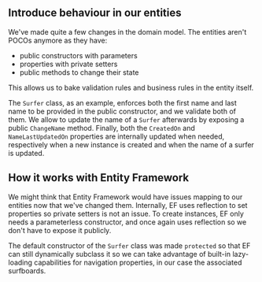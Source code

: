 ## Introduce behaviour in our entities

We've made quite a few changes in the domain model.
The entities aren't POCOs anymore as they have:

 - public constructors with parameters
 - properties with private setters
 - public methods to change their state

This allows us to bake validation rules and business rules in the entity itself.

The `Surfer` class, as an example, enforces both the first name and last name to be provided in the public constructor, and we validate both of them.
We allow to update the name of a `Surfer` afterwards by exposing a public `ChangeName` method.
Finally, both the `CreatedOn` and `NameLastUpdatedOn` properties are internally updated when needed, respectively when a new instance is created and when the name of a surfer is updated.

## How it works with Entity Framework

We might think that Entity Framework would have issues mapping to our entities now that we've changed them.
Internally, EF uses reflection to set properties so private setters is not an issue.
To create instances, EF only needs a parameterless constructor, and once again uses reflection so we don't have to expose it publicly.

The default constructor of the `Surfer` class was made `protected` so that EF can still dynamically subclass it so we can take advantage of built-in lazy-loading capabilities for navigation properties, in our case the associated surfboards.